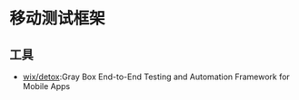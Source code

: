 # 移动测试框架


## 工具

* [wix/detox](https://github.com/wix/detox):Gray Box End-to-End Testing and Automation Framework for Mobile Apps
